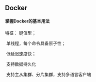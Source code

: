 ## Docker

#### 掌握Docker的基本用法



特征：     键值型；

​	单线程，每个命令具备原子性；

​	低延迟速度快；

​	支持数据持久化

​	支持主从集群、分片集群，支持多语言客户端

​	





